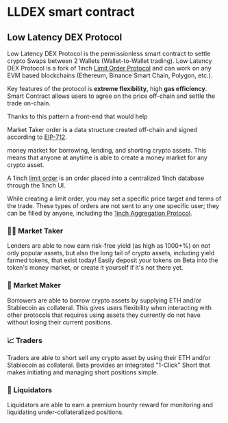 # LLDEX smart contract

## Low Latency DEX Protocol

Low Latency DEX Protocol is the permissionless smart contract to settle crypto Swaps between 2 Wallets \(Wallet-to-Wallet trading\). Low Latency DEX Protocol is a fork of 1inch [Limit Order Protocol](https://github.com/1inch/limit-order-protocol) and can work on any EVM based blockchains \(Ethereum, Binance Smart Chain, Polygon, etc.\).

Key features of the protocol is **extreme flexibility,** high **gas efficiency**. Smart Contract allows users to agree on the price off-chain and settle the trade on-chain. 





Thanks to this pattern a front-end that would help

Market Taker order is a data structure created off-chain and signed according to [EIP-712](https://eips.ethereum.org/EIPS/eip-712).



money market for borrowing, lending, and shorting crypto assets. This means that anyone at anytime is able to create a money market for any crypto asset.



A 1inch [limit order](https://help.1inch.exchange/en/articles/4585134-what-is-a-limit-order) is an order placed into a centralized 1inch database through the 1inch UI. 



While creating a limit order, you may set a specific price target and terms of the trade. These types of orders are not sent to any one specific user; they can be filled by anyone, including the [1inch Aggregation Protocol](https://help.1inch.io/en/articles/4585093-what-is-1inch).  




### 👨‍🌾 Market Taker

Lenders are able to now earn risk-free yield \(as high as 1000+%\) on not only popular assets, but also the long tail of crypto assets, including yield farmed tokens, that exist today! Easily deposit your tokens on Beta into the token's money market, or create it yourself if it's not there yet.

### 🤝 Market Maker

Borrowers are able to borrow crypto assets by supplying ETH and/or Stablecoin as collateral. This gives users flexibility when interacting with other protocols that requires using assets they currently do not have without losing their current positions.

### 📈 Traders

Traders are able to short sell any crypto asset by using their ETH and/or Stablecoin as collateral. Beta provides an integrated "1-Click" Short that makes initiating and managing short positions simple.

### 🧨 Liquidators

Liquidators are able to earn a premium bounty reward for monitoring and liquidating under-collateralized positions.

## 

